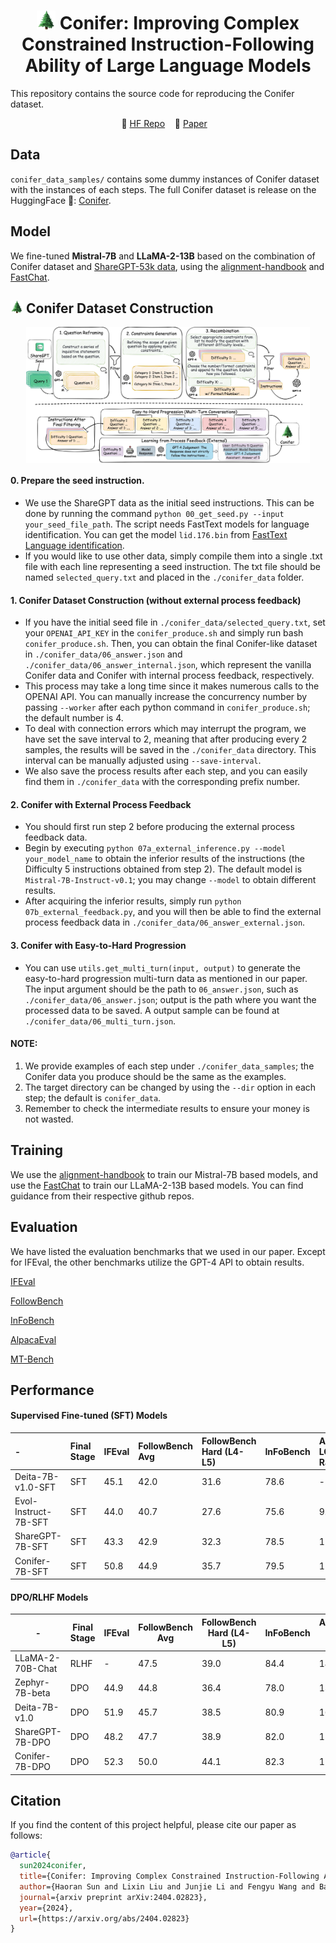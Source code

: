 <h1 align="center"> <img src="./figures/conifer.webp" width="30" height="30"> Conifer: Improving Complex Constrained Instruction-Following Ability of Large Language Models </h1>

This repository contains the source code for reproducing the Conifer dataset.

<p align="center">
  🤗 <a href="https://huggingface.co/datasets/ConiferLM/Conifer">HF Repo</a>&nbsp;&nbsp;&nbsp;
  📄 <a href="https://arxiv.org/abs/2404.02823">Paper</a>&nbsp;&nbsp;&nbsp;
</p>


## Data

`conifer_data_samples/` contains some dummy instances of Conifer dataset with the instances of each steps. The full Conifer dataset is release on the HuggingFace 🤗: [Conifer](https://huggingface.co/datasets/ConiferLM/Conifer).

## Model 

We fine-tuned **Mistral-7B** and **LLaMA-2-13B** based on the combination of Conifer dataset and [ShareGPT-53k data](https://huggingface.co/datasets/anon8231489123/ShareGPT_Vicuna_unfiltered), using the [alignment-handbook](https://github.com/huggingface/alignment-handbook) and [FastChat](https://github.com/lm-sys/FastChat).  

## <img src="./figures/conifer.webp" width="20" height="20"> Conifer Dataset Construction

<p align="center" width="100%">
<a ><img src="./figures/Conifer.jpg" alt="Conifer" style="width: 90%; min-width: 300px; display: block; margin: auto;"></a>
</p>

#### 0. Prepare the seed instruction. 
- We use the ShareGPT data as the initial seed instructions. This can be done by running the command `python 00_get_seed.py --input your_seed_file_path`. The script needs FastText models for language identification. You can get the model `lid.176.bin` from [FastText Language identification](https://fasttext.cc/docs/en/language-identification.html).
- If you would like to use other data, simply compile them into a single .txt file with each line representing a seed instruction. The txt file should be named `selected_query.txt` and placed in the `./conifer_data` folder.

#### 1. Conifer Dataset Construction (without external process feedback)
- If you have the initial seed file in `./conifer_data/selected_query.txt`, set your `OPENAI_API_KEY` in the `conifer_produce.sh` and simply run bash `conifer_produce.sh`. Then, you can obtain the final Conifer-like dataset in `./conifer_data/06_answer.json` and `./conifer_data/06_answer_internal.json`, which represent the vanilla Conifer data and Conifer with internal process feedback, respectively.
- This process may take a long time since it makes numerous calls to the OPENAI API. You can manually increase the concurrency number by passing `--worker` after each python command in `conifer_produce.sh`; the default number is 4.
- To deal with connection errors which may interrupt the program, we have set the save interval to 2, meaning that after producing every 2 samples, the results will be saved in the `./conifer_data` directory. This interval can be manually adjusted using `--save-interval`.
- We also save the process results after each step, and you can easily find them in `./conifer_data` with the corresponding prefix number.

#### 2. Conifer with External Process Feedback
- You should first run step 2 before producing the external process feedback data.
- Begin by executing `python 07a_external_inference.py --model your_model_name` to obtain the inferior results of the instructions (the Difficulty 5 instructions obtained from step 2). The default model is `Mistral-7B-Instruct-v0.1`; you may change `--model` to obtain different results.
- After acquiring the inferior results, simply run `python 07b_external_feedback.py`, and you will then be able to find the external process feedback data in `./conifer_data/06_answer_external.json`.

#### 3. Conifer with Easy-to-Hard Progression
- You can use `utils.get_multi_turn(input, output)` to generate the easy-to-hard progression multi-turn data as mentioned in our paper. The input argument should be the path to `06_answer.json`, such as `./conifer_data/06_answer.json`; output is the path where you want the processed data to be saved. A output sample can be found at `./conifer_data/06_multi_turn.json`.

#### NOTE:
1. We provide examples of each step under `./conifer_data_samples`; the Conifer data you produce should be the same as the examples.
2. The target directory can be changed by using the `--dir` option in each step; the default is `conifer_data`.
3. Remember to check the intermediate results to ensure your money is not wasted.

## Training

We use the [alignment-handbook](https://github.com/huggingface/alignment-handbook) to train our Mistral-7B based models, and use the [FastChat](https://github.com/lm-sys/FastChat) to train our LLaMA-2-13B based models. You can find guidance from their respective github repos. 

## Evaluation

We have listed the evaluation benchmarks that we used in our paper. Except for IFEval, the other benchmarks utilize the GPT-4 API to obtain results. 

[IFEval](https://github.com/google-research/google-research/tree/master/instruction_following_eval)

[FollowBench](https://github.com/YJiangcm/FollowBench)

[InFoBench](https://github.com/qinyiwei/InfoBench)

[AlpacaEval](https://github.com/tatsu-lab/alpaca_eval)

[MT-Bench](https://github.com/lm-sys/FastChat/tree/main/fastchat/llm_judge)

## Performance

#### Supervised Fine-tuned (SFT) Models

|  -   | Final Stage | IFEval  | FollowBench Avg  | FollowBench Hard (L4-L5)  | InFoBench  | AlpacaEval LC Win Rate  | MT-Bench  |
|  :----  | :----  | :----  | :----  | :----  | :----  | :----  | :----  |
| Deita-7B-v1.0-SFT  | SFT | 45.1 | 42.0 | 31.6 | 78.6 | - | 7.22 |
| Evol-Instruct-7B-SFT  | SFT | 44.0 | 40.7 | 27.6 | 75.6 | 9.4% | 6.51 |
| ShareGPT-7B-SFT  | SFT | 43.3 | 42.9 | 32.3 | 78.5 | 11.6% | 6.86 |
| Conifer-7B-SFT  |SFT | 50.8 | 44.9 | 35.7 | 79.5 | 12.5% | 7.08 |


#### DPO/RLHF Models

|  -   | Final Stage | IFEval  | FollowBench Avg  | FollowBench Hard (L4-L5)  | InFoBench  | AlpacaEval LC Win Rate  | MT-Bench  |
|  ----  | ----  | ----  | ----  | ----  | ----  | ----  | ----  |
| LLaMA-2-70B-Chat  | RLHF | - | 47.5 | 39.0 | 84.4 | 14.7% | 6.86 |
| Zephyr-7B-beta  | DPO | 44.9 | 44.8 | 36.4 | 78.0 | 13.2% | 7.34 |
| Deita-7B-v1.0  | DPO | 51.9 | 45.7 | 38.5 | 80.9 | 16.1% | 7.55 |
| ShareGPT-7B-DPO  | DPO| 48.2 | 47.7 | 38.9 | 82.0 | 15.1% | 7.10 |
| Conifer-7B-DPO  |DPO| 52.3 | 50.0 | 44.1 | 82.3 | 17.1% | 7.25 |

## Citation

If you find the content of this project helpful, please cite our paper as follows:

```bibtex
@article{
  sun2024conifer,
  title={Conifer: Improving Complex Constrained Instruction-Following Ability of Large Language Models},
  author={Haoran Sun and Lixin Liu and Junjie Li and Fengyu Wang and Baohua Dong and Ran Lin and Ruohui Huang},
  journal={arxiv preprint arXiv:2404.02823},
  year={2024},
  url={https://arxiv.org/abs/2404.02823}
}
```
